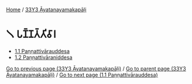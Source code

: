 
[Home](/) / [33Y3 Āyatanayamakapāḷi](../33Y3.md)

# 𑁧 𑀧𑀡𑁆𑀡𑀢𑁆𑀢𑀺𑀯𑀸𑀭

* [1.1 Paṇṇattivārauddesa](1/1.1.md)
* [1.2 Paṇṇattivāraniddesa](1/1.2.md)

[Go to previous page (33Y3 Āyatanayamakapāḷi)](0.md) / [Go to parent page (33Y3 Āyatanayamakapāḷi)](0.md) / [Go to next page (1.1 Paṇṇattivārauddesa)](1/1.1.md)


